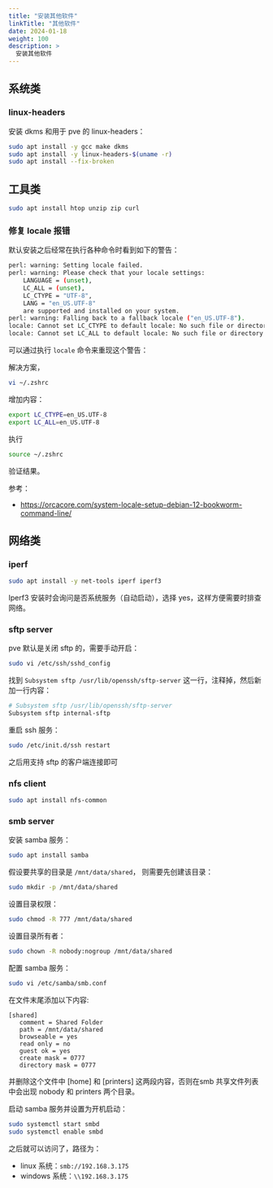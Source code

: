 ```yaml
---
title: "安装其他软件"
linkTitle: "其他软件"
date: 2024-01-18
weight: 100
description: >
  安装其他软件
---
```


## 系统类

### linux-headers

安装 dkms 和用于 pve 的 linux-headers：

```bash
sudo apt install -y gcc make dkms
sudo apt install -y linux-headers-$(uname -r)
sudo apt install --fix-broken
```

## 工具类

```bash
sudo apt install htop unzip zip curl
```

### 修复 locale 报错

默认安装之后经常在执行各种命令时看到如下的警告：

```bash
perl: warning: Setting locale failed.
perl: warning: Please check that your locale settings:
	LANGUAGE = (unset),
	LC_ALL = (unset),
	LC_CTYPE = "UTF-8",
	LANG = "en_US.UTF-8"
    are supported and installed on your system.
perl: warning: Falling back to a fallback locale ("en_US.UTF-8").
locale: Cannot set LC_CTYPE to default locale: No such file or directory
locale: Cannot set LC_ALL to default locale: No such file or directory
```

可以通过执行 `locale` 命令来重现这个警告：

解决方案，

```bash
vi ~/.zshrc
```

增加内容：

```bash
export LC_CTYPE=en_US.UTF-8
export LC_ALL=en_US.UTF-8
```

执行

```bash
source ~/.zshrc
```

验证结果。

参考：

- https://orcacore.com/system-locale-setup-debian-12-bookworm-command-line/

## 网络类

### iperf

```bash
sudo apt install -y net-tools iperf iperf3
```

Iperf3 安装时会询问是否系统服务（自动启动），选择 yes，这样方便需要时排查网络。

### sftp server

pve 默认是关闭 sftp 的，需要手动开启：

```bash
sudo vi /etc/ssh/sshd_config
```

找到 `Subsystem sftp /usr/lib/openssh/sftp-server` 这一行，注释掉，然后新加一行内容：

```bash
# Subsystem sftp /usr/lib/openssh/sftp-server
Subsystem sftp internal-sftp
```

重启 ssh 服务：

```bash
sudo /etc/init.d/ssh restart
```

之后用支持 sftp 的客户端连接即可

### nfs client

```bash
sudo apt install nfs-common
```

### smb server

安装 samba 服务：

```bash
sudo apt install samba
```

假设要共享的目录是 `/mnt/data/shared`， 则需要先创建该目录：

```bash
sudo mkdir -p /mnt/data/shared
```

设置目录权限：

```bash
sudo chmod -R 777 /mnt/data/shared
```

设置目录所有者：

```bash
sudo chown -R nobody:nogroup /mnt/data/shared
```

配置 samba 服务：

```bash
sudo vi /etc/samba/smb.conf
```

在文件末尾添加以下内容:

```properties
[shared]
   comment = Shared Folder
   path = /mnt/data/shared
   browseable = yes
   read only = no
   guest ok = yes 
   create mask = 0777
   directory mask = 0777
```

并删除这个文件中 [home] 和 [printers] 这两段内容，否则在smb 共享文件列表中会出现 nobody 和 printers 两个目录。

启动 samba 服务并设置为开机启动：

```bash
sudo systemctl start smbd
sudo systemctl enable smbd
```

之后就可以访问了，路径为：

- linux 系统：`smb://192.168.3.175`
- windows 系统：`\\192.168.3.175`



